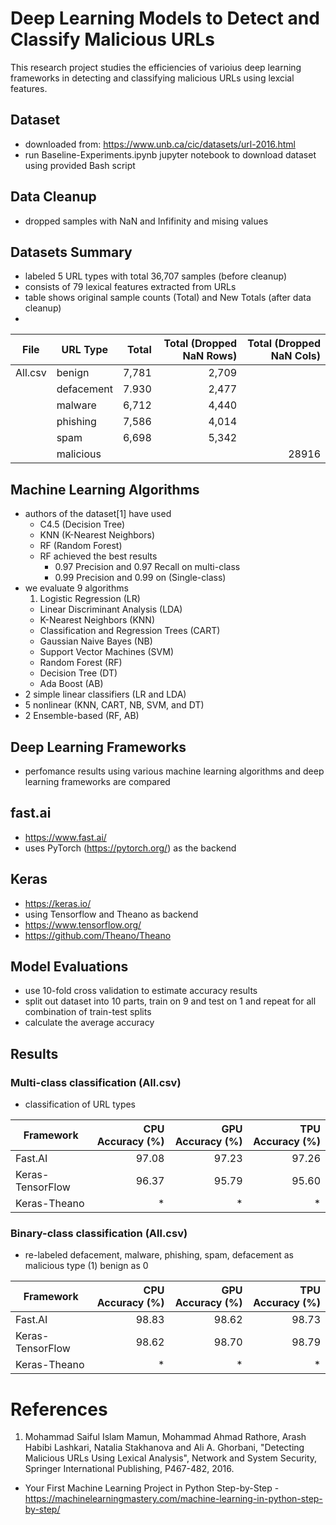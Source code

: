 # Deep Learning Models to Detect and Classify Malicious URLs

This research project studies the efficiencies of varioius deep learning frameworks in detecting
and classifying malicious URLs using lexcial features.

## Dataset

-   downloaded from: https://www.unb.ca/cic/datasets/url-2016.html
-   run Baseline-Experiments.ipynb jupyter notebook to download dataset using provided Bash script

## Data Cleanup

-   dropped samples with NaN and Infifinity and mising values

## Datasets Summary

-   labeled 5 URL types with total 36,707 samples (before cleanup)
-   consists of 79 lexical features extracted from URLs
-   table shows original sample counts (Total) and New Totals (after data cleanup)
-

| File    | URL Type   | Total | Total (Dropped NaN Rows) | Total (Dropped NaN Cols) |
| ------- | ---------- | ----: | -----------------------: | -----------------------: |
| All.csv | benign     | 7,781 |                    2,709 |                          |
|         | defacement | 7.930 |                    2,477 |                          |
|         | malware    | 6,712 |                    4,440 |                          |
|         | phishing   | 7,586 |                    4,014 |                          |
|         | spam       | 6,698 |                    5,342 |                          |
|         | malicious  |       |                          |                    28916 |

## Machine Learning Algorithms

-   authors of the dataset[1] have used
    -   C4.5 (Decision Tree)
    -   KNN (K-Nearest Neighbors)
    -   RF (Random Forest)
    -   RF achieved the best results
        -   0.97 Precision and 0.97 Recall on multi-class
        -   0.99 Precision and 0.99 on (Single-class)
-   we evaluate 9 algorithms
    1. Logistic Regression (LR)
    -   Linear Discriminant Analysis (LDA)
    -   K-Nearest Neighbors (KNN)
    -   Classification and Regression Trees (CART)
    -   Gaussian Naive Bayes (NB)
    -   Support Vector Machines (SVM)
    -   Random Forest (RF)
    -   Decision Tree (DT)
    -   Ada Boost (AB)
-   2 simple linear classifiers (LR and LDA)
-   5 nonlinear (KNN, CART, NB, SVM, and DT)
-   2 Ensemble-based (RF, AB)

## Deep Learning Frameworks

-   perfomance results using various machine learning algorithms and deep learning frameworks are compared

## fast.ai

-   https://www.fast.ai/
-   uses PyTorch (https://pytorch.org/) as the backend

## Keras

-   https://keras.io/
-   using Tensorflow and Theano as backend
-   https://www.tensorflow.org/
-   https://github.com/Theano/Theano

## Model Evaluations

-   use 10-fold cross validation to estimate accuracy results
-   split out dataset into 10 parts, train on 9 and test on 1 and repeat for all combination of train-test splits
-   calculate the average accuracy

## Results

### Multi-class classification (All.csv)

-   classification of URL types

| Framework        | CPU Accuracy (%) | GPU Accuracy (%) | TPU Accuracy (%) |
| ---------------- | ---------------: | ---------------: | ---------------: |
| Fast.AI          |            97.08 |            97.23 |            97.26 |
| Keras-TensorFlow |            96.37 |            95.79 |            95.60 |
| Keras-Theano     |               \* |               \* |               \* |

### Binary-class classification (All.csv)

-   re-labeled defacement, malware, phishing, spam, defacement as malicious type (1) benign as 0

| Framework        | CPU Accuracy (%) | GPU Accuracy (%) | TPU Accuracy (%) |
| ---------------- | ---------------: | ---------------: | ---------------: |
| Fast.AI          |            98.83 |            98.62 |            98.73 |
| Keras-TensorFlow |            98.62 |            98.70 |            98.79 |
| Keras-Theano     |               \* |               \* |               \* |

# References

1.  Mohammad Saiful Islam Mamun, Mohammad Ahmad Rathore, Arash Habibi Lashkari, Natalia Stakhanova and Ali A. Ghorbani, "Detecting Malicious URLs Using Lexical Analysis", Network and System Security, Springer International Publishing, P467-482, 2016.

-   Your First Machine Learning Project in Python Step-by-Step - https://machinelearningmastery.com/machine-learning-in-python-step-by-step/
